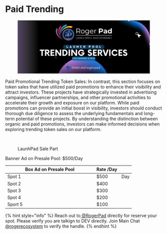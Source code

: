 # Paid Trending

<figure><img src="../../.gitbook/assets/18.png" alt=""><figcaption></figcaption></figure>

Paid Promotional Trending Token Sales: In contrast, this section focuses on token sales that have utilized paid promotions to enhance their visibility and attract investors. These projects have strategically invested in advertising campaigns, influencer partnerships, and other promotional activities to accelerate their growth and exposure on our platform. While paid promotions can provide an initial boost in visibility, investors should conduct thorough due diligence to assess the underlying fundamentals and long-term potential of these projects. By understanding the distinction between organic and paid promotions, investors can make informed decisions when exploring trending token sales on our platform.

<figure><img src="../../.gitbook/assets/Screenshot 2024-08-18 at 10.50.35 PM.png" alt=""><figcaption><p>LaunhPad Sale Part</p></figcaption></figure>

Banner Ad on Presale Pool: $500/Day

<table><thead><tr><th width="272">Box Ad on Presale Pool</th><th>Rate /Day</th><th data-hidden></th></tr></thead><tbody><tr><td>Spot 1</td><td>$500</td><td>Day</td></tr><tr><td>Spot 2</td><td>$400</td><td></td></tr><tr><td>Spot 3</td><td>$300</td><td></td></tr><tr><td>Spot 4</td><td>$200</td><td></td></tr><tr><td>Sport 5</td><td>$100</td><td></td></tr></tbody></table>



{% hint style="info" %}
Reach out to[ @RogerPad](https://t.me/rogerpad) directly for reserve your spot.  Please verify you are talkign to DEV directly.  Join Main Chat [@rogerecosystem](https://t.me/rogerpadecosystem) to verify the handle.
{% endhint %}
